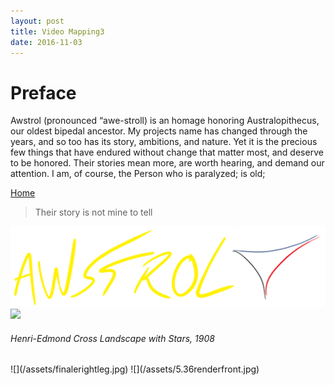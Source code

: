 ```yaml
---
layout: post
title: Video Mapping3
date: 2016-11-03
---
```

# Preface

Awstrol (pronounced “awe-stroll) is an homage honoring Australopithecus, our oldest bipedal ancestor. My projects name has changed through the years, and so too has its story, ambitions, and nature.
Yet it is the precious few things that have endured without change that matter most, and deserve to be honored. Their stories mean more, are worth hearing, and demand our attention. 
I am, of course, 
the Person who is paralyzed; is old; 

<a href="https://trebor2.github.io/index.html">Home</a>

> Their story is not mine to tell

![](/assets/Awstrol%20Cover.PNG)
![](/assets/Henri-Edmond%20Cross%20Landscape%20With%20Stars.jpg)
<h6>Henri-Edmond Cross <i>Landscape with Stars</i>, 1908</h6>
![](/assets/finalerightleg.jpg)
![](/assets/5.36renderfront.jpg)
